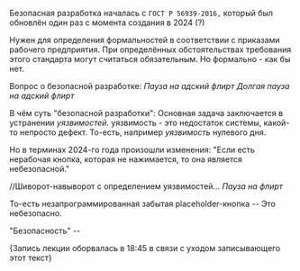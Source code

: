Безопасная разработка началась с `ГОСТ Р 56939-2016,` который был обновлён один раз с момента создания в 2024 (?)

Нужен для определения формальностей в соответствии с приказами рабочего предприятия.
При определённых обстоятельствах требования этого стандарта могут считаться обязательным. Но формально - как бы нет.

Вопрос о безопасной разработке: 
*Пауза на адский флирт*
*Долгая пауза на адский флирт*

В чём суть "безопасной разработки": Основная задача заключается в устранении *уязвимостей*.
уязвимость - это недостаток системы, какой-то непросто дефект. То-есть, например *уязвимость* нулевого дня.

Но в терминах 2024-го года произошли изменения: "Если есть нерабочая кнопка, которая не нажимается, то она является небезопасной."

//Шиворот-навыворот с определением уязвимостей...
*Пауза на флирт*

То-есть незапрограммированная забытая placeholder-кнопка -- Это небезопасно.

"Безопасность" -- 

{Запись лекции оборвалась в 18:45 в связи с уходом записывающего этот текст}